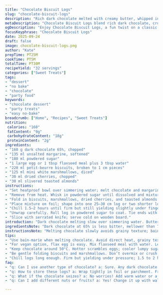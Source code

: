 ```yaml
---
title: "Chocolate Biscuit Logs"
slug: "chocolate-biscuit-logs"
description: "Rich dark chocolate melted with creamy butter, whipped into a silky base mixing crunchy biscuit chunks and fluffy marshmallows. Golden raisins swapped for dried cherries add tartness, toasted almond slivers replace pine nuts for crunch. Rolled tight in foil, chilled until firm, then dusted with icing sugar to mimic a cured saucisson. A classic no-bake French sweet turned playful with new textures and flavors. Great for bites at parties or casual nibbling, dairy free with margarine swap, egg can be omitted for vegans using flax egg. Timing flexible—look for firmness not just minutes. Brings surprise mouthfeel and deep cocoa notes, nostalgia with an adult twist."
metaDescription: "Chocolate Biscuit Logs blend rich dark chocolate, crunchy biscuits, sweet marshmallows; a French-inspired party treat worth trying."
ogDescription: "Enjoy Chocolate Biscuit Logs, a fun twist on a classic French sweet. Crunchy, chewy, a must for gatherings."
focusKeyphrase: "Chocolate Biscuit Logs"
date: 2025-09-24
draft: false
image: chocolate-biscuit-logs.png
author: "Kate"
prepTime: PT25M
cookTime: PT5M
totalTime: PT30M
recipeYield: "32 servings"
categories: ["Sweet Treats"]
tags:
- "dessert"
- "no bake"
- "chocolate"
- "party food"
keywords:
- "chocolate dessert"
- "party treats"
- "easy no-bake"
breadcrumb: ["Home", "Recipes", "Sweet Treats"]
nutrition: 
 calories: "160"
 fatContent: "9g"
 carbohydrateContent: "18g"
 proteinContent: "2g"
ingredients:
- "160 g dark chocolate 65%, chopped"
- "135 ml unsalted margarine, softened"
- "180 ml powdered sugar"
- "1 large egg or 1 tbsp flaxseed meal plus 3 tbsp water"
- "220 ml petit-beurre biscuits, broken to 1 cm pieces"
- "125 ml mini white marshmallows, diced"
- "30 ml dried cherries, chopped"
- "30 ml slivered toasted almonds"
instructions:
- "Set heatproof bowl over simmering water; melt chocolate and margarine together slowly, stirring until smooth."
- "Remove from heat. Whisk in powdered sugar until dissolved and mixture thickens slightly. Quickly beat in egg or flax egg until glossy and homogeneous."
- "Fold in biscuits, marshmallows, dried cherries, and toasted almonds gently to maintain distinct pieces."
- "Place mixture on foil; shape into one 25–30 cm log or two shorter logs. Wrap foil, twisting ends snugly."
- "Chill 1.5–2 hours until firm but still yielding slightly under finger pressure."
- "Unwrap carefully. Roll log in powdered sugar to coat. Tie ends with kitchen twine if desired."
- "Slice with serrated knife; serve cold on wooden board."
introduction: "Dark chocolate melting slow over simmering water. Butter softens, blending smoothly. Crisp biscuit chunks ready to deliver crunch. Marshmallows cut in small cubes promising little pops of soft sweetness. Dried cherries swapped in place of traditional golden raisins—sharper, a little tart. Toasted almonds replacing pine nuts—different crunch, more nuttiness. Everything folded gently to keep texture distinct. Rolled tight in foil sheets, twisted ends pinched close. Chilled not rushed until firm enough to slice clean. Rolled in powdered sugar—dusty white exterior mimics real cured meats like driedsaucisson. Rustic presentation on wooden board. Not just sweets but texture, aroma, depth. Egg or flax egg to bind. Cinnamon or pinch of sea salt optional for complexity. A classic turned modern; straightforward no bake, relying on touch and feel over rigid timings. Patience pays off. Resist temptation to slice too early—chunks must be set. The aromas of dark chocolate and toasted almonds fill kitchen at chilling time, tempting but worth wait. Bite into rough crunch, marshmallow softness, fruit brightness. Simple transformed."
ingredientsNote: "Dark chocolate at 65% is less bitter, mellower than 70%, balances nicely with sweet elements. Margarine chosen to keep dairy free option; unsalted butter fine too but margarine is more affordable and stable. Powdered sugar integrates smoothly, no graininess. Flax egg replaces real egg for vegans—prepare by mixing flaxseed meal with water, resting 5 min to gel before addition. Biscuits—petit-beurre or similar, broken uniformly to keep even baking texture, around half an inch chunks. Marshmallows diced evenly avoid melting into base completely, adding chewy contrast. Dried cherries add sour brightness missing from golden raisins, cutting sweetness. Toasted almonds stronger crunch, subtle bitterness replaces pine nuts' buttery notes. Optional cinnamon or pinch of sea salt enhances overall flavor. Refrigeration solidifies shape; no baking needed but requires chill time for textures to meld. Avoid overmixing ingredients to prevent biscuit breaking down too much or marshmallows dissolving."
instructionsNote: "Melting chocolate slowly avoids grainy texture; bain-marie preferred to direct heat to protect emulsion. Temperature control key—too hot and egg scrambles; too cold and sugar lumps remain. Adding powdered sugar into warm mixture helps dissolve fine crystals quickly, smoothing texture. Use whisk first for sugar and egg, then spatula for folding in solids to preserve crunch. Forming log shape on foil makes easy wrapping, standard sizing important for even chilling. Press gently to compact without compressing into a dense block—texture relies on air pockets and distinct pieces. Chilling minimum 90 minutes but test firmness with fingertip—should yield slightly under finger but not feel soft. Rolling in powdered sugar doubles as aesthetic and keeps pieces from sticking to knife on slicing. Serrated knife reduces crumbling edges. If chocolate thickens too much mid-process, a teaspoon vegetable oil loosens, but don’t rush melting. Serving temperature cold but not frozen; flavors open up once slightly warmed to room temp. Store in fridge tightly wrapped, best consumed within 3 days for freshness and texture."
tips:
- "Use bain-marie when melting chocolate. Avoid direct heat, grainy texture. Temp control is vital. Simply simmer and stir. Mix in margarine well."
- "For vegan option, flax egg is easy. Mix flaxseed meal with water. Let it sit few mins to gel. Use it right after for binding. Easy swap."
- "Keep chocolate around 50°C. Hotter scrambles eggs; cooler lumpy sugar. Whisk powdered sugar in while warm. Helps keep everything smooth. No graininess."
- "Be gentle folding biscuits and marshmallows. Don’t overmix or crush. Keep that crunch. Aim for texture contrast—soft, chewy, crisp."
- "Chill logs long enough. Firm but yielding under pressure; 1.5 to 2 hours minimum. Time varies, check doneness with your finger."
faq:
- "q: Can I use another type of chocolate? a: Sure. Any dark chocolate works but adjust sweetness. Note flavor profiles vary with higher cocoa."
- "q: How to store these logs? a: Wrap tightly in foil or parchment. Fridge keeps them fresh. Eat within 3 days for best texture."
- "q: What if the chocolate seizes? a: No worries! Add warm water or a splash of neutral oil. Mix gently to bring it back."
- "q: Can I add different nuts or fruits? a: Yes! Change it up with walnuts, pecans or different dried fruits. Experiment with flavors, but textures matter."

---
```


